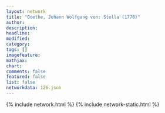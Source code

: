 ```yaml
---
layout: network
title: "Goethe, Johann Wolfgang von: Stella (1776)"
author:
description:
headline:
modified:
category:
tags: []
imagefeature: 
mathjax: 
chart: 
comments: false
featured: false
list: false
networkdata: 126.json
---
```

{% include network.html %}
{% include network-static.html %}
